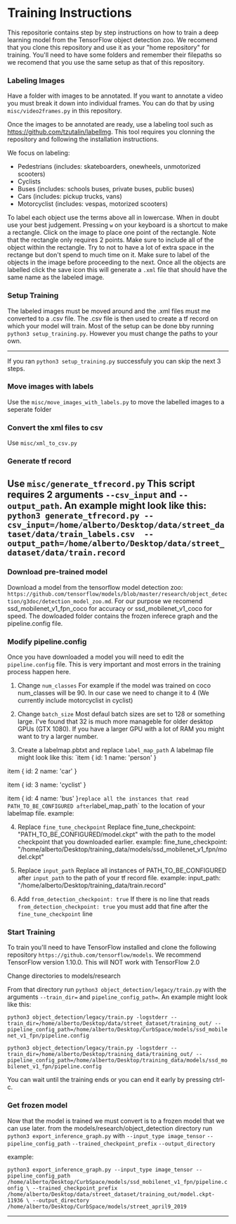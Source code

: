 # Training Instructions

This repositorie contains step by step instructions on how to train a deep learning model from the TensorFlow object detection zoo. We recomend that you clone this repository and use it as your "home repository" for training. You'll need to have some folders and remember their filepaths so we recomend that you use the same setup as that of this repository.


### Labeling Images
Have a folder with images to be annotated. If you want to annotate a video you must break it down into individual frames. You can do that by using `misc/video2frames.py` in this repository.

Once the images to be annotated are ready, use a labeling tool such as https://github.com/tzutalin/labelImg. This tool requires you clonning the repository and following the installation instructions. 

We focus on labeling:
- Pedestrians (includes: skateboarders, onewheels, unmotorized scooters)
- Cyclists 
- Buses (includes: schools buses, private buses, public buses)
- Cars (includes: pickup trucks, vans)
- Motorcyclist (includes: vespas, motorized scooters)

To label each object use the terms above all in lowercase. When in doubt use your best judgement. Pressing `w` on your keyboard is a shortcut to make a rectangle. Click on the image to place one point of the rectangle. Note that the rectangle only requires 2 points. Make sure to include all of the object within the rectangle. Try to not to have a lot of extra space in the rectange but don't spend to much time on it. Make sure to label of the objects in the image before proceeding to the next. Once all the objects are labelled click the save icon this will generate a `.xml` file that should have the same name as the labeled image.

### Setup Training
The labeled images must be moved around and the .xml files must me converted to a .csv file. The .csv file is then used to create a tf record on which your model will train. 
Most of the setup can be done bby running `python3 setup_training.py`. However you must change the paths to your own. 

---
If you ran `python3 setup_training.py` successfuly you can skip the next 3 steps.

### Move images with labels
Use the `misc/move_images_with_labels.py` to move the labelled images to a seperate folder

### Convert the xml files to csv
Use `misc/xml_to_csv.py`

### Generate tf record
Use `misc/generate_tfrecord.py`
This script requires 2 arguments `--csv_input` and `--output_path`. An example might look like this:
`python3 generate_tfrecord.py --csv_input=/home/alberto/Desktop/data/street_dataset/data/train_labels.csv  --output_path=/home/alberto/Desktop/data/street_dataset/data/train.record`
---

### Download pre-trained model

Download a model from the tensorflow model detection zoo:
`https://github.com/tensorflow/models/blob/master/research/object_detection/g3doc/detection_model_zoo.md`. For our purpose we recomend ssd_mobilenet_v1_fpn_coco for accuracy or ssd_mobilenet_v1_coco for speed. The dowloaded folder contains the frozen inferece graph and the pipeline.config file. 

### Modify pipeline.config
Once you have downloaded a model you will need to edit the `pipeline.config` file. This is very important and most errors in the training process happen here. 

1. Change `num_classes`
For example if the model was trained on coco num_classes will be 90. In our case we need to change it to 4 (We currently include motorcyclist in cyclist)

2. Change `batch_size`
Most defaul batch sizes are set to 128 or something large. I've found that 32 is much more manageble for older desktop GPUs (GTX 1080). If you have a larger GPU with a lot of RAM you might want to try a larger number.

3. Create a labelmap.pbtxt and replace `label_map_path`
A labelmap file might look like this:
`item {
    id: 1
    name: 'person'
}

item {
    id: 2
    name: 'car'
}

item {
    id: 3
    name: 'cyclist'
}

item {
    id: 4
    name: 'bus'
}`
replace all the instances that read PATH_TO_BE_CONFIGURED after `label_map_path` to the location of your labelmap file.
example: 

4. Replace `fine_tune_checkpoint`
Replace fine_tune_checkpoint: "PATH_TO_BE_CONFIGURED/model.ckpt" with the path to the model checkpoint that you downloaded earlier.
example: fine_tune_checkpoint: "/home/alberto/Desktop/training_data/models/ssd_mobilenet_v1_fpn/model.ckpt"

5. Replace `input_path`
Replace all instances of PATH_TO_BE_CONFIGURED after `input_path` to the path of your tf record file.
example: input_path: "/home/alberto/Desktop/training_data/train.record"


6. Add `from_detection_checkpoint: true`
If there is no line that reads `from_detection_checkpoint: true` you must add that fine after the `fine_tune_checkpoint` line


### Start Training
To train you'll need to have TensorFlow installed and clone the following repository `https://github.com/tensorflow/models`.  We recommend TensorFlow version 1.10.0. This will NOT work with TensorFlow 2.0 

Change directories to models/research

From that directory run `python3 object_detection/legacy/train.py` with the arguments `--train_dir=` and `pipeline_config_path=`. An example might look like this:

`python3 object_detection/legacy/train.py -logstderr --train_dir=/home/alberto/Desktop/data/street_dataset/training_out/ --pipeline_config_path=/home/alberto/Desktop/CurbSpace/models/ssd_mobilenet_v1_fpn/pipeline.config`

`python3 object_detection/legacy/train.py -logstderr --train_dir=/home/alberto/Desktop/training_data/training_out/ --pipeline_config_path=/home/alberto/Desktop/training_data/models/ssd_mobilenet_v1_fpn/pipeline.config`



You can wait until the training ends or you can end it early by pressing ctrl-c.

### Get frozen model
Now that the model is trained we must convert is to a frozen model that we can use later.
from the models/research/object_detection directory run `python3 export_inference_graph.py` with
`--input_type image_tensor`
`--pipeline_config_path`
`--trained_checkpoint_prefix`
`--output_directory`

example:

`python3 export_inference_graph.py --input_type image_tensor --pipeline_config_path /home/alberto/Desktop/CurbSpace/models/ssd_mobilenet_v1_fpn/pipeline.config \
    --trained_checkpoint_prefix /home/alberto/Desktop/data/street_dataset/training_out/model.ckpt-11936 \
    --output_directory /home/alberto/Desktop/CurbSpace/models/street_april9_2019`



---

